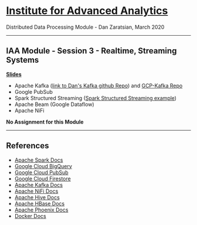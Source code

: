 # [Institute for Advanced Analytics](https://analytics.ncsu.edu/)
Distributed Data Processing Module - Dan Zaratsian, March 2020

-----------------
## IAA Module - Session 3 - Realtime, Streaming Systems
[**Slides**](https://docs.google.com/presentation/d/1yyc1PyXpt-suETXmQJr2FF19lhANVRAQMdo5pujVSw0/edit#slide=id.g71681dc956_0_348)
* Apache Kafka ([link to Dan's Kafka github Repo](https://github.com/zaratsian/Apache-Kafka)) and [GCP-Kafka Repo](https://github.com/zaratsian/GCP_Kafka)
* Google PubSub
* Spark Structured Streaming ([Spark Structured Streaming example](https://github.com/apache/spark/blob/v2.4.5/examples/src/main/python/sql/streaming/structured_network_wordcount.py))
* Apache Beam (Google Dataflow)
* Apache NiFi

**No Assignment for this Module**


-----------------

## References
* [Apache Spark Docs](https://spark.apache.org/docs/latest/)
* [Google Cloud BigQuery](https://cloud.google.com/bigquery/what-is-bigquery)
* [Google Cloud PubSub](https://cloud.google.com/pubsub/docs/concepts)
* [Google Cloud Firestore](https://cloud.google.com/firestore/docs)
* [Apache Kafka Docs](https://kafka.apache.org/20/documentation.html)
* [Apache NiFi Docs](https://nifi.apache.org/docs.html)
* [Apache Hive Docs](https://cwiki.apache.org/confluence/display/Hive/GettingStarted)
* [Apache HBase Docs](https://hbase.apache.org/book.html)
* [Apache Phoenix Docs](https://phoenix.apache.org/)
* [Docker Docs](https://docs.docker.com/)
